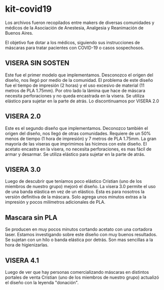 # kit-covid19

Los archivos fueron recopilados entre makers de diversas comunidades y médicos de la Asociación de Anestesia, Analgesia y Reanimación de Buenos Aires. 

El objetivo fue dotar a los médicos, siguiendo sus instrucciones de máscaras para tratar pacientes con COVID-19 o casos sospechosos. 


## VISERA SIN SOSTEN

Este fue el primer modelo que implementamos. Desconozco el origen del diseño, nos llegó por medio de la comunidad. El problema de este diseño fue el tiempo de impresión (2 horas) y el uso excesivo de material (11 metros de PLA 1.75mm). Por otro lado la lámina que hace de máscara necesita perforaciones y no queda encastrada en la visera. Se utiliza elástico para sujetar en la parte de atrás. Lo discontinuamos por VISERA 2.0

## VISERA 2.0

Este es el segundo diseño que implementamos. Deconozco también el origen del diseño, nos llegó de otras comunidades. Requiere de un 50% menos de tiempo (1 hora de impresión) y 7 metros de PLA 1.75mm. La gran mayoría de las viseras que imprimimos las hicimos con este diseño.
El acetato encastra en la visera, no necesita perforaciones, es mas fácil de armar y desarmar. Se utiliza elástico para sujetar en la parte de atrás.

## VISERA 3.0

Luego de descubrir que teníamos poco elástico Crístian (uno de los miembros de nuestro grupo) mejoró el diseño. La visera 3.0 permite el uso de una banda elástica en vez de un elástico. Esta es para nosotros la versión definitiva de la máscara. Solo agrega unos minutos extras a la impresión y pocos milímetros adicionales de PLA.

## Mascara sin PLA

Se producen en muy pocos minutos cortando acetato con una cortadora laser. Estamos investigando sobre este diseño con muy buenos resultados. Se sujetan con un hilo o banda elástica por detrás. Son mas sencillas a la hora de higienizarlas. 

## VISERA 4.1

Luego de ver que hay personas comercializando máscaras en distintos portales de venta Crístian (uno de los miembros de nuestro grupo) actualizó el diseño con la leyenda "donación".
